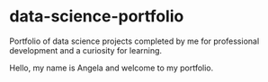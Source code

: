 # data-science-portfolio
Portfolio of data science projects completed by me for professional development and a curiosity for learning. 

Hello, my name is Angela and welcome to my portfolio. 
